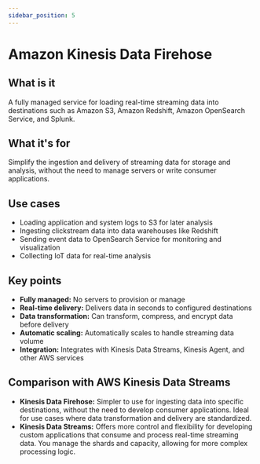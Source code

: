 ```yaml
---
sidebar_position: 5
---
```


# Amazon Kinesis Data Firehose

## What is it
A fully managed service for loading real-time streaming data into destinations such as Amazon S3, Amazon Redshift, Amazon OpenSearch Service, and Splunk.

## What it's for
Simplify the ingestion and delivery of streaming data for storage and analysis, without the need to manage servers or write consumer applications.

## Use cases
- Loading application and system logs to S3 for later analysis
- Ingesting clickstream data into data warehouses like Redshift
- Sending event data to OpenSearch Service for monitoring and visualization
- Collecting IoT data for real-time analysis

## Key points
- **Fully managed:** No servers to provision or manage
- **Real-time delivery:** Delivers data in seconds to configured destinations
- **Data transformation:** Can transform, compress, and encrypt data before delivery
- **Automatic scaling:** Automatically scales to handle streaming data volume
- **Integration:** Integrates with Kinesis Data Streams, Kinesis Agent, and other AWS services

## Comparison with AWS Kinesis Data Streams
- **Kinesis Data Firehose:** Simpler to use for ingesting data into specific destinations, without the need to develop consumer applications. Ideal for use cases where data transformation and delivery are standardized.
- **Kinesis Data Streams:** Offers more control and flexibility for developing custom applications that consume and process real-time streaming data. You manage the shards and capacity, allowing for more complex processing logic. 